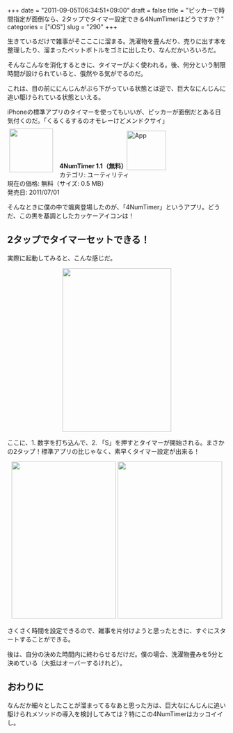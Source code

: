 +++
date = "2011-09-05T06:34:51+09:00"
draft = false
title = "ピッカーで時間指定が面倒なら、2タップでタイマー設定できる4NumTimerはどうですか？"
categories = ["iOS"]
slug = "290"
+++

生きているだけで雑事がそこここに溜まる。洗濯物を畳んだり、売りに出す本を整理したり、溜まったペットボトルをゴミに出したり、なんだかいろいろだ。

そんなこんなを消化するときに、タイマーがよく使われる。後、何分という制限時間が設けられていると、俄然やる気がでるのだ。

これは、目の前ににんじんがぶら下がっている状態とは逆で、巨大なにんじんに追い駆けられている状態といえる。

iPhoneの標準アプリのタイマーを使ってもいいが、ピッカーが面倒だとある日気付くのだ。「くるくるするのオモレーけどメンドクサイ」

<a href="https://itunes.apple.com/jp/app/id440998289?mt=8&uo=4&at=11l3RT" target="_blank" rel="nofollow"><img width="100" class="alignleft" align="left" src="http://a3.mzstatic.com/us/r1000/064/Purple/de/00/9f/mzl.oeidjkde.100x100-75.png" style="margin: -5px 15px 1px 5px;"></a><strong> 4NumTimer 1.1（無料）</strong><a href="https://itunes.apple.com/jp/app/id440998289?mt=8&uo=4&at=11l3RT" target="_blank" rel="nofollow"><img src="/images/2012/12/viewinitunes_jp.png" style="vertical-align:bottom;" width="90" alt="App"></a><br> カテゴリ: ユーティリティ<br> 現在の価格: 無料（サイズ: 0.5 MB）<br> 発売日: 2011/07/01<br style="clear: both;">

そんなときに僕の中で颯爽登場したのが、「4NumTimer」というアプリ。どうだ、この黒を基調としたカッケーアイコンは！

<h2>2タップでタイマーセットできる！</h2>

実際に起動してみると、こんな感じだ。

<img style="display:block; margin-left:auto; margin-right:auto;" src="/images/2011/09/0290_1.jpg" border="0" width="250" height="375" />

ここに、1. 数字を打ち込んで、2. 「S」を押すとタイマーが開始される。まさかの2タップ！標準アプリの比じゃなく、素早くタイマー設定が出来る！

<div align="center"><img src="/images/2011/09/0290_2.png" width="240" height="360" /> <img src="/images/2011/09/0290_3.png" width="240" height="360" /></div>

さくさく時間を設定できるので、雑事を片付けようと思ったときに、すぐにスタートすることができる。

後は、自分の決めた時間内に終わらせるだけだ。僕の場合、洗濯物畳みを5分と決めている（大抵はオーバーするけれど）。

<h2>おわりに</h2>

なんだか細々としたことが溜まってるなあと思った方は、巨大なにんじんに追い駆けられメソッドの導入を検討してみては？特にこの4NumTimerはカッコイイし。
